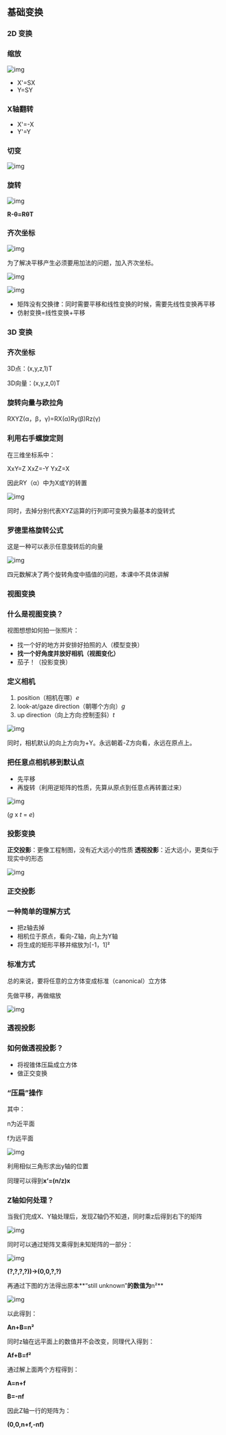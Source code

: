 ## **基础变换**

### **2D 变换**

### **缩放**

![img](https://pic4.zhimg.com/80/v2-6cd6faa191a0db95ff387fd678142c4b_1440w.jpg)

- X'=SX
- Y=SY

### **X轴翻转**

- X'=-X
- Y'=Y

### **切变**

![img](https://pic2.zhimg.com/80/v2-66301407e61f4562ba53f396431f77c5_1440w.jpg)

### **旋转**

![img](https://pic1.zhimg.com/80/v2-5437cfe7dc0ee03d5b0f9f8ee3dd0420_1440w.jpg)

**R-θ=RθT**

### **齐次坐标**

![img](https://pic3.zhimg.com/80/v2-e3f3d3d0b9460e92a1b780541af952a6_1440w.jpg)

为了解决平移产生必须要用加法的问题，加入齐次坐标。

![img](https://pic4.zhimg.com/80/v2-7768200354bcdd53157adce8ba222f3b_1440w.jpg)

![img](https://pic2.zhimg.com/80/v2-0c75bb1ba44860174d7e1a2152503681_1440w.jpg)

- 矩阵没有交换律：同时需要平移和线性变换的时候，需要先线性变换再平移
- 仿射变换=线性变换+平移

### **3D 变换**

### **齐次坐标**

3D点：(x,y,z,1)T

3D向量：(x,y,z,0)T

### **旋转向量与欧拉角**

RXYZ(α，β，γ)=RX(α)Ry(β)Rz(γ)

### **利用右手螺旋定则**

在三维坐标系中：

XxY=Z XxZ=-Y YxZ=X

因此RY（α）中为X或Y的转置

![img](https://pic3.zhimg.com/80/v2-ea91281e359558f60346e70c7b11c6fa_1440w.jpg)

同时，去掉分别代表XYZ运算的行列即可变换为最基本的旋转式

### **罗德里格旋转公式**

这是一种可以表示任意旋转后的向量

![img](https://pic1.zhimg.com/80/v2-f6ecc4664edeb4648f3b602e573bf2f4_1440w.jpg)

四元数解决了两个旋转角度中插值的问题，本课中不具体讲解

### **视图变换**

### **什么是视图变换？**

视图想想如何拍一张照片：

- 找一个好的地方并安排好拍照的人（模型变换）
- **找一个好角度并放好相机（视图变化）**
- 茄子！（投影变换）

### **定义相机**

1. position（相机在哪）*e*
2. look-at/gaze direction（朝哪个方向）*g*
3. up direction（向上方向:控制歪斜）*t*

![img](https://pic4.zhimg.com/80/v2-00d761f598c0d43864a3b2d00964898f_1440w.jpg)


同时，相机默认的向上方向为+Y。永远朝着-Z方向看，永远在原点上。

### **把任意点相机移到默认点**

- 先平移
- 再旋转（利用逆矩阵的性质，先算从原点到任意点再转置过来）

![img](https://pic1.zhimg.com/80/v2-7edada0ed3a4080d94d01cc6044a878c_1440w.jpg)

(*g* x *t* = *e*)

### **投影变换**

**正交投影**：更像工程制图，没有近大远小的性质 **透视投影**：近大远小，更类似于现实中的形态



![img](https://pic4.zhimg.com/80/v2-1fe46b741fcf8719c3f351ac8ab540bf_1440w.jpg)

### **正交投影**

### **一种简单的理解方式**

- 把z轴去掉
- 相机位于原点，看向-Z轴，向上为Y轴
- 将生成的矩形平移并缩放为[-1，1]²

### **标准方式**

总的来说，要将任意的立方体变成标准（canonical）立方体

先做平移，再做缩放



![img](https://pic4.zhimg.com/80/v2-a8a0135684e9cdf46f8aba815f16cf4b_1440w.jpg)

### **透视投影**

### **如何做透视投影？**

- 将视锥体压扁成立方体
- 做正交变换

### **“压扁”操作**

其中：

n为近平面

f为远平面

![img](https://pic1.zhimg.com/80/v2-45b23757231a5439276249d176cd5078_1440w.jpg)

利用相似三角形求出y轴的位置

同理可以得到**x‘=(n/z)x**

### **Z轴如何处理？**

当我们完成X、Y轴处理后，发现Z轴仍不知道，同时乘z后得到右下的矩阵



![img](https://pic3.zhimg.com/80/v2-d406dda77d66502cbe773d14bf8f7ce2_1440w.jpg)

同时可以通过矩阵叉乘得到未知矩阵的一部分：

![img](https://pic3.zhimg.com/80/v2-5f566d1294c91e6332509704c01a7da6_1440w.jpg)

**(?,?,?,?))->(0,0,?,?)**

再通过下图的方法得出原本**“still unknown”**的数值为**n²**

![img](https://pic2.zhimg.com/80/v2-69df4e57ed3ed9de45230a99bbd28cb5_1440w.jpg)

以此得到：

**An+B=n²**

同时z轴在远平面上的数值并不会改变，同理代入得到：

**Af+B=f²**

通过解上面两个方程得到：

**A=n+f**

**B=-nf**

因此Z轴一行的矩阵为：

**(0,0,n+f,-nf)**